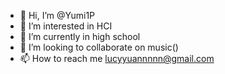 - 👋 Hi, I’m @Yumi1P
- 👀 I’m interested in HCI
- 🌱 I’m currently in high school
- 💞️ I’m looking to collaborate on music()
- 📫 How to reach me lucyyuannnnn@gmail.com

<!---
Yumi1P/Yumi1P is a ✨ special ✨ repository because its `README.md` (this file) appears on your GitHub profile.
You can click the Preview link to take a look at your changes.
--->
